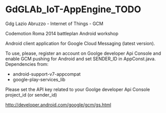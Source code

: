 GdGLAb_IoT-AppEngine_TODO
=========================

Gdg Lazio Abruzzo - Internet of Things - GCM

Codemotion Roma 2014 battleplan Android workshop

Android client application for Google Cloud Messaging (latest version).

To use, please, register an account on Goolge developer Api Console and enable GCM pushing for Android and set SENDER_ID in AppConst.java. Dependencies from:

- android-support-v7-appcompat
- google-play-services_lib

Please set  the API key  related to your Goolge developer Api Console project_id (or sender_id)

http://developer.android.com/google/gcm/gs.html
